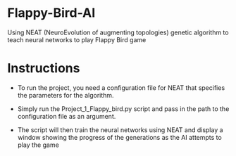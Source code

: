 # Flappy-Bird-AI
Using NEAT (NeuroEvolution of augmenting topologies) genetic algorithm to teach neural networks to play Flappy Bird game

# Instructions

- To run the project, you need a configuration file for NEAT that specifies the parameters for the algorithm.

- Simply run the Project_1_Flappy_bird.py script and pass in the path to the configuration file as an argument.

- The script will then train the neural networks using NEAT and display a window showing the progress of the generations as the AI attempts to play the game

